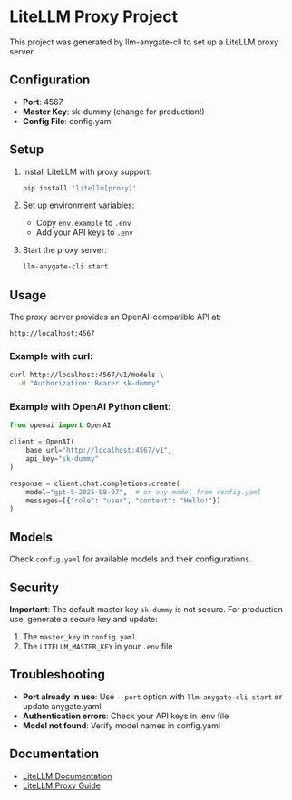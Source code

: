 # LiteLLM Proxy Project

This project was generated by llm-anygate-cli to set up a LiteLLM proxy server.

## Configuration

- **Port**: 4567
- **Master Key**: sk-dummy (change for production!)
- **Config File**: config.yaml

## Setup

1. Install LiteLLM with proxy support:
   ```bash
   pip install 'litellm[proxy]'
   ```

2. Set up environment variables:
   - Copy `env.example` to `.env`
   - Add your API keys to `.env`

3. Start the proxy server:
   ```bash
   llm-anygate-cli start
   ```

## Usage

The proxy server provides an OpenAI-compatible API at:
```
http://localhost:4567
```

### Example with curl:
```bash
curl http://localhost:4567/v1/models \
  -H "Authorization: Bearer sk-dummy"
```

### Example with OpenAI Python client:
```python
from openai import OpenAI

client = OpenAI(
    base_url="http://localhost:4567/v1",
    api_key="sk-dummy"
)

response = client.chat.completions.create(
    model="gpt-5-2025-08-07",  # or any model from config.yaml
    messages=[{"role": "user", "content": "Hello!"}]
)
```

## Models

Check `config.yaml` for available models and their configurations.

## Security

**Important**: The default master key `sk-dummy` is not secure. 
For production use, generate a secure key and update:
1. The `master_key` in `config.yaml`
2. The `LITELLM_MASTER_KEY` in your `.env` file

## Troubleshooting

- **Port already in use**: Use `--port` option with `llm-anygate-cli start` or update anygate.yaml
- **Authentication errors**: Check your API keys in .env file
- **Model not found**: Verify model names in config.yaml

## Documentation

- [LiteLLM Documentation](https://docs.litellm.ai/)
- [LiteLLM Proxy Guide](https://docs.litellm.ai/docs/simple_proxy)
